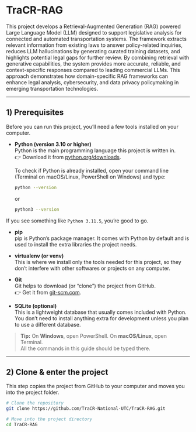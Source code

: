 # TraCR-RAG

This project develops a Retrieval-Augmented Generation (RAG) powered Large Language Model (LLM) designed to support legislative analysis for connected and automated transportation systems. The framework extracts relevant information from existing laws to answer policy-related inquiries, reduces LLM hallucinations by generating curated training datasets, and highlights potential legal gaps for further review. By combining retrieval with generative capabilities, the system provides more accurate, reliable, and context-specific responses compared to leading commercial LLMs. This approach demonstrates how domain-specific RAG frameworks can enhance legal analysis, cybersecurity, and data privacy policymaking in emerging transportation technologies.

---

## 1) Prerequisites

Before you can run this project, you’ll need a few tools installed on your computer.  

- **Python (version 3.10 or higher)**  
  Python is the main programming language this project is written in.  
  👉 Download it from [python.org/downloads](https://www.python.org/downloads/).

  To check if Python is already installed, open your command line (Terminal on macOS/Linux, PowerShell on Windows) and type:
  ```bash
  python --version
  ```
  or

  ```bash
  python3 --version
  ```
  
If you see something like `Python 3.11.5`, you’re good to go.

- **pip**  
  pip is Python’s package manager. 
  It comes with Python by default and is used to install the extra libraries the project needs.

- **virtualenv (or venv)**  
  This is where we install only the tools needed for this project, so they don’t interfere with other softwares or projects on any computer.  

- **Git**  
  Git helps to download (or “clone”) the project from GitHub.  
  👉 Get it from [git-scm.com](https://git-scm.com/downloads).

- **SQLite (optional)**  
  This is a lightweight database that usually comes included with Python.  
  You don’t need to install anything extra for development unless you plan to use a different database.

> **Tip:** On **Windows**, open PowerShell. On **macOS/Linux**, open Terminal.  
> All the commands in this guide should be typed there.

---
## 2) Clone & enter the project

This step copies the project from GitHub to your computer and moves you into the project folder.

```bash
# Clone the repository 
git clone https://github.com/TraCR-National-UTC/TraCR-RAG.git

# Move into the project directory
cd TraCR-RAG
```



